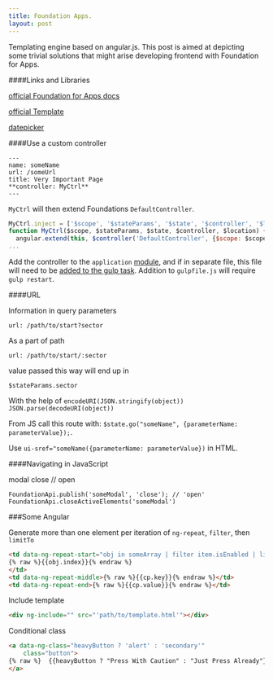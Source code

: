 ```yaml
---
title: Foundation Apps.
layout: post
---
```

Templating engine based on angular.js. This post is aimed at depicting some trivial solutions that might arise developing frontend with Foundation for Apps.

####Links and Libraries

[official Foundation for Apps docs](http://foundation.zurb.com/apps/docs/#!/)

[official Template](https://github.com/zurb/foundation-apps-template/tree/v1.1.0)

[datepicker](https://github.com/Eonasdan/bootstrap-datetimepicker)

####Use a custom controller

    ---
    name: someName
    url: /someUrl
    title: Very Important Page
    **controller: MyCtrl**
    ---

`MyCtrl` will then extend Foundations `DefaultController`.

```javascript
MyCtrl.inject = ['$scope', '$stateParams', '$state', '$controller', '$location'];
function MyCtrl($scope, $stateParams, $state, $controller, $location) {
  angular.extend(this, $controller('DefaultController', {$scope: $scope, $stateParams: $stateParams, $state: $state}))
...
```

Add the controller to the `application` [module](https://github.com/zurb/foundation-apps-template/blob/v1.1.0/client/assets/js/app.js#L4),
and if in separate file, this file will need to be
[added to the gulp task](https://github.com/zurb/foundation-apps-template/blob/v1.1.0/gulpfile.js#L47).
Addition to `gulpfile.js` will require `gulp restart`.

####URL

Information in query parameters

    url: /path/to/start?sector

As a part of path

    url: /path/to/start/:sector

value passed this way will end up in

    $stateParams.sector

With the help of `encodeURI(JSON.stringify(object))` `JSON.parse(decodeURI(object))`

From JS call this route with: `$state.go("someName", {parameterName: parameterValue});`.

Use `ui-sref="someName({parameterName: parameterValue})` in HTML.


####Navigating in JavaScript

modal close // open

    FoundationApi.publish('someModal', 'close'); // 'open'
    FoundationApi.closeActiveElements('someModal')

###Some Angular

Generate more than one element per iteration of `ng-repeat`, `filter`, then `limitTo`

```html
<td data-ng-repeat-start="obj in someArray | filter item.isEnabled | limitTo:3">
{% raw %}{{obj.index}}{% endraw %}
</td>
<td data-ng-repeat-middle>{% raw %}{{cp.key}}{% endraw %}</td>
<td data-ng-repeat-end>{% raw %}{{cp.value}}{% endraw %}</td>
```

Include template

```html
<div ng-include="" src="'path/to/template.html'"></div>
```

Conditional class

```html
<a data-ng-class="heavyButton ? 'alert' : 'secondary'"
    class="button">
{% raw %}  {{heavyButton ? "Press With Caution" : "Just Press Already"}}{% endraw %}
</a>
```

